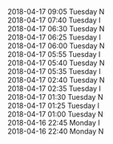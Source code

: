 2018-04-17 09:05 Tuesday  N  
2018-04-17 07:40 Tuesday  I  
2018-04-17 06:30 Tuesday  N  
2018-04-17 06:25 Tuesday  I  
2018-04-17 06:00 Tuesday  N  
2018-04-17 05:55 Tuesday  I  
2018-04-17 05:40 Tuesday  N  
2018-04-17 05:35 Tuesday  I  
2018-04-17 02:40 Tuesday  N  
2018-04-17 02:35 Tuesday  I  
2018-04-17 01:30 Tuesday  N  
2018-04-17 01:25 Tuesday  I  
2018-04-17 01:00 Tuesday  N  
2018-04-16 22:45 Monday  I  
2018-04-16 22:40 Monday  N  
